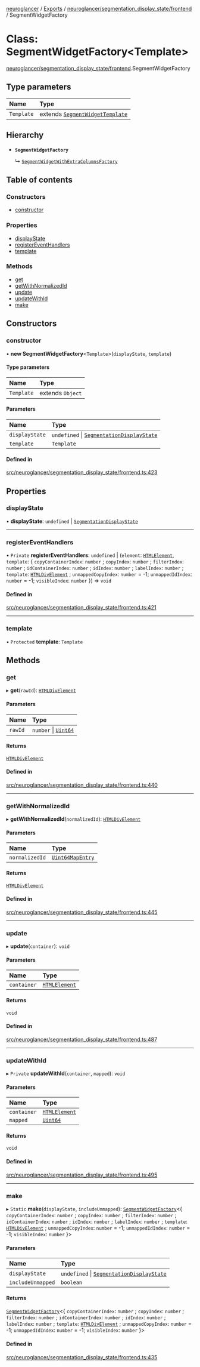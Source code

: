 [neuroglancer](../README.md) / [Exports](../modules.md) / [neuroglancer/segmentation\_display\_state/frontend](../modules/neuroglancer_segmentation_display_state_frontend.md) / SegmentWidgetFactory

# Class: SegmentWidgetFactory<Template\>

[neuroglancer/segmentation_display_state/frontend](../modules/neuroglancer_segmentation_display_state_frontend.md).SegmentWidgetFactory

## Type parameters

| Name | Type |
| :------ | :------ |
| `Template` | extends [`SegmentWidgetTemplate`](../modules/neuroglancer_segmentation_display_state_frontend.md#segmentwidgettemplate) |

## Hierarchy

- **`SegmentWidgetFactory`**

  ↳ [`SegmentWidgetWithExtraColumnsFactory`](neuroglancer_segmentation_display_state_frontend.SegmentWidgetWithExtraColumnsFactory.md)

## Table of contents

### Constructors

- [constructor](neuroglancer_segmentation_display_state_frontend.SegmentWidgetFactory.md#constructor)

### Properties

- [displayState](neuroglancer_segmentation_display_state_frontend.SegmentWidgetFactory.md#displaystate)
- [registerEventHandlers](neuroglancer_segmentation_display_state_frontend.SegmentWidgetFactory.md#registereventhandlers)
- [template](neuroglancer_segmentation_display_state_frontend.SegmentWidgetFactory.md#template)

### Methods

- [get](neuroglancer_segmentation_display_state_frontend.SegmentWidgetFactory.md#get)
- [getWithNormalizedId](neuroglancer_segmentation_display_state_frontend.SegmentWidgetFactory.md#getwithnormalizedid)
- [update](neuroglancer_segmentation_display_state_frontend.SegmentWidgetFactory.md#update)
- [updateWithId](neuroglancer_segmentation_display_state_frontend.SegmentWidgetFactory.md#updatewithid)
- [make](neuroglancer_segmentation_display_state_frontend.SegmentWidgetFactory.md#make)

## Constructors

### constructor

• **new SegmentWidgetFactory**<`Template`\>(`displayState`, `template`)

#### Type parameters

| Name | Type |
| :------ | :------ |
| `Template` | extends `Object` |

#### Parameters

| Name | Type |
| :------ | :------ |
| `displayState` | `undefined` \| [`SegmentationDisplayState`](../interfaces/neuroglancer_segmentation_display_state_frontend.SegmentationDisplayState.md) |
| `template` | `Template` |

#### Defined in

[src/neuroglancer/segmentation_display_state/frontend.ts:423](https://github.com/ActiveBrainAtlas2/neuroglancer/blob/034b457d/src/neuroglancer/segmentation_display_state/frontend.ts#L423)

## Properties

### displayState

• **displayState**: `undefined` \| [`SegmentationDisplayState`](../interfaces/neuroglancer_segmentation_display_state_frontend.SegmentationDisplayState.md)

___

### registerEventHandlers

• `Private` **registerEventHandlers**: `undefined` \| (`element`: [`HTMLElement`](../modules/main_module._internal_.md#htmlelement), `template`: { `copyContainerIndex`: `number` ; `copyIndex`: `number` ; `filterIndex`: `number` ; `idContainerIndex`: `number` ; `idIndex`: `number` ; `labelIndex`: `number` ; `template`: [`HTMLDivElement`](../modules/main_module._internal_.md#htmldivelement) ; `unmappedCopyIndex`: `number` = -1; `unmappedIdIndex`: `number` = -1; `visibleIndex`: `number`  }) => `void`

#### Defined in

[src/neuroglancer/segmentation_display_state/frontend.ts:421](https://github.com/ActiveBrainAtlas2/neuroglancer/blob/034b457d/src/neuroglancer/segmentation_display_state/frontend.ts#L421)

___

### template

• `Protected` **template**: `Template`

## Methods

### get

▸ **get**(`rawId`): [`HTMLDivElement`](../modules/main_module._internal_.md#htmldivelement)

#### Parameters

| Name | Type |
| :------ | :------ |
| `rawId` | `number` \| [`Uint64`](neuroglancer_util_uint64.Uint64.md) |

#### Returns

[`HTMLDivElement`](../modules/main_module._internal_.md#htmldivelement)

#### Defined in

[src/neuroglancer/segmentation_display_state/frontend.ts:440](https://github.com/ActiveBrainAtlas2/neuroglancer/blob/034b457d/src/neuroglancer/segmentation_display_state/frontend.ts#L440)

___

### getWithNormalizedId

▸ **getWithNormalizedId**(`normalizedId`): [`HTMLDivElement`](../modules/main_module._internal_.md#htmldivelement)

#### Parameters

| Name | Type |
| :------ | :------ |
| `normalizedId` | [`Uint64MapEntry`](neuroglancer_segmentation_display_state_frontend.Uint64MapEntry.md) |

#### Returns

[`HTMLDivElement`](../modules/main_module._internal_.md#htmldivelement)

#### Defined in

[src/neuroglancer/segmentation_display_state/frontend.ts:445](https://github.com/ActiveBrainAtlas2/neuroglancer/blob/034b457d/src/neuroglancer/segmentation_display_state/frontend.ts#L445)

___

### update

▸ **update**(`container`): `void`

#### Parameters

| Name | Type |
| :------ | :------ |
| `container` | [`HTMLElement`](../modules/main_module._internal_.md#htmlelement) |

#### Returns

`void`

#### Defined in

[src/neuroglancer/segmentation_display_state/frontend.ts:487](https://github.com/ActiveBrainAtlas2/neuroglancer/blob/034b457d/src/neuroglancer/segmentation_display_state/frontend.ts#L487)

___

### updateWithId

▸ `Private` **updateWithId**(`container`, `mapped`): `void`

#### Parameters

| Name | Type |
| :------ | :------ |
| `container` | [`HTMLElement`](../modules/main_module._internal_.md#htmlelement) |
| `mapped` | [`Uint64`](neuroglancer_util_uint64.Uint64.md) |

#### Returns

`void`

#### Defined in

[src/neuroglancer/segmentation_display_state/frontend.ts:495](https://github.com/ActiveBrainAtlas2/neuroglancer/blob/034b457d/src/neuroglancer/segmentation_display_state/frontend.ts#L495)

___

### make

▸ `Static` **make**(`displayState`, `includeUnmapped`): [`SegmentWidgetFactory`](neuroglancer_segmentation_display_state_frontend.SegmentWidgetFactory.md)<{ `copyContainerIndex`: `number` ; `copyIndex`: `number` ; `filterIndex`: `number` ; `idContainerIndex`: `number` ; `idIndex`: `number` ; `labelIndex`: `number` ; `template`: [`HTMLDivElement`](../modules/main_module._internal_.md#htmldivelement) ; `unmappedCopyIndex`: `number` = -1; `unmappedIdIndex`: `number` = -1; `visibleIndex`: `number`  }\>

#### Parameters

| Name | Type |
| :------ | :------ |
| `displayState` | `undefined` \| [`SegmentationDisplayState`](../interfaces/neuroglancer_segmentation_display_state_frontend.SegmentationDisplayState.md) |
| `includeUnmapped` | `boolean` |

#### Returns

[`SegmentWidgetFactory`](neuroglancer_segmentation_display_state_frontend.SegmentWidgetFactory.md)<{ `copyContainerIndex`: `number` ; `copyIndex`: `number` ; `filterIndex`: `number` ; `idContainerIndex`: `number` ; `idIndex`: `number` ; `labelIndex`: `number` ; `template`: [`HTMLDivElement`](../modules/main_module._internal_.md#htmldivelement) ; `unmappedCopyIndex`: `number` = -1; `unmappedIdIndex`: `number` = -1; `visibleIndex`: `number`  }\>

#### Defined in

[src/neuroglancer/segmentation_display_state/frontend.ts:435](https://github.com/ActiveBrainAtlas2/neuroglancer/blob/034b457d/src/neuroglancer/segmentation_display_state/frontend.ts#L435)
